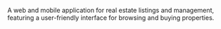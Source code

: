 A web and mobile application for real estate listings and management, featuring a user-friendly interface for browsing and buying properties.